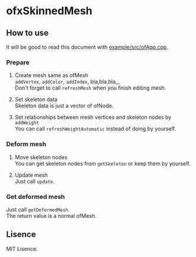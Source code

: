# ofxSkinnedMesh

## How to use
It will be good to read this document with [example/src/ofApp.cpp](example/src/ofApp.cpp).

### Prepare

1. Create mesh same as ofMesh  
`addVertex`, `addColor`, `addIndex`, bla,bla,bla,,,  
Don't forget to call `refreshMesh` when you finish editing mesh.  

1. Set skeleton data  
Skeleton data is just a vector of ofNode.  

1. Set relationships between mesh vertices and skeleton nodes by `addWeight`  
You can call `refreshWeightAutomatic` instead of doing by yourself.  

### Deform mesh

1. Move skeleton nodes  
You can get skeleton nodes from `getSkeleton` or keep them by yourself.  

1. Update mesh  
Just call `update`.  

### Get deformed mesh  

Just call `getDeformedMesh`.  
The return value is a normal ofMesh.  

## Lisence

MIT Lisence.
